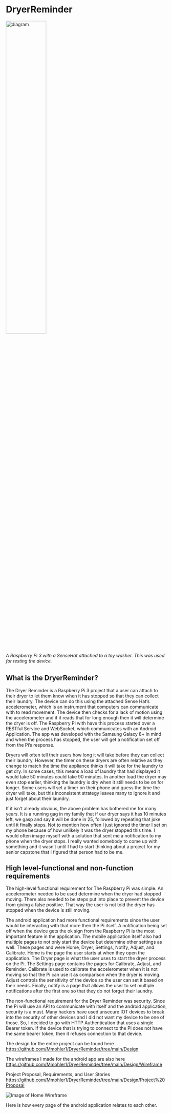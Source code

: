 # DryerReminder

<img src="https://github.com/Mmohler1/DryerReminder/blob/main/Design/ProjectPictures/20220410_174452%20(2).jpg" alt="diagram" width="50%">

###### A Raspberry Pi 3 with a SenseHat attached to a toy washer. This was used for testing the device.

## What is the DryerReminder?
The Dryer Reminder is a Raspberry Pi 3 project that a user can attach to their dryer to let them know when it has stopped so that they can collect their laundry. The device can do this using the attached Sense Hat’s accelerometer, which is an instrument that computers can communicate with to read movement. The device then checks for a lack of motion using the accelerometer and if it reads that for long enough then it will determine the dryer is off. The Raspberry Pi with have this process started over a RESTful Service and WebSocket, which communicates with an Android Application. The app was developed with the Samsung Galaxy 8+ in mind and when the process has stopped, the user will get a notification set off from the Pi’s response.

Dryers will often tell their users how long it will take before they can collect their laundry. However, the timer on these dryers are often relative as they change to match the time the appliance thinks it will take for the laundry to get dry. In some cases, this means a load of laundry that had displayed it would take 50 minutes could take 90 minutes. In another load the dryer may even stop earlier, thinking the laundry is dry when it still needs to be on for longer. Some users will set a timer on their phone and guess the time the dryer will take, but this inconsistent strategy leaves many to ignore it and just forget about their laundry. 

If it isn’t already obvious, the above problem has bothered me for many years. It is a running gag in my family that if our dryer says it has 10 minutes left, we gasp and say it will be done in 25, followed by repeating that joke until it finally stops. Not to mention how often I just ignored the timer I set on my phone because of how unlikely it was the dryer stopped this time. I would often image myself with a solution that sent me a notification to my phone when the dryer stops. I really wanted somebody to come up with something and it wasn’t until I had to start thinking about a project for my senior capstone that I figured that person had to be me. 


## High level-functional and non-function requirements

The high-level functional requirement for The Raspberry Pi was simple. An accelerometer needed to be used determine when the dryer had stopped moving. There also needed to be steps put into place to prevent the device from giving a false positive. That way the user is not told the dryer has stopped when the device is still moving. 

The android application had more functional requirements since the user would be interacting with that more then the Pi itself. A notification being set off when the device gets the ok sign from the Raspberry Pi is the most important feature in the application. The mobile application itself also had multiple pages to not only start the device but determine other settings as well. These pages and were Home, Dryer, Settings, Notify, Adjust, and Calibrate. Home is the page the user starts at when they open the application. The Dryer page is what the user uses to start the dryer process on the Pi. The Settings page contains the pages for Calibrate, Adjust, and Reminder. Calibrate is used to calibrate the accelerometer when it is not moving so that the Pi can use it as comparison when the dryer is moving. Adjust controls the sensitivity of the device so the user can set it based on their needs. Finally, notify is a page that allows the user to set multiple notifications after the first one so that they do not forget their laundry. 

The non-functional requirement for the Dryer Reminder was security. Since the Pi will use an API to communicate with itself and the android application, security is a must. Many hackers have used unsecure IOT devices to break into the security of other devices and I did not want my device to be one of those. So, I decided to go with HTTP Authentication that uses a single Bearer token. If the device that is trying to connect to the Pi does not have the same bearer token, then it refuses connection to that device. 



The design for the entire project can be found here
https://github.com/Mmohler1/DryerReminder/tree/main/Design

The wireframes I made for the android app are also here
https://github.com/Mmohler1/DryerReminder/tree/main/Design/Wireframe

Project Proposal, Requirements, and User Stories
https://github.com/Mmohler1/DryerReminder/tree/main/Design/Project%20Proposal

![Image of Home Wireframe](https://github.com/Mmohler1/DryerReminder/blob/main/Design/Android%20Sitemap.png)

Here is how every page of the android application relates to each other.
